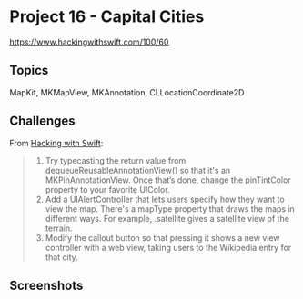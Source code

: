 # Project 16 - Capital Cities

https://www.hackingwithswift.com/100/60

## Topics

MapKit, MKMapView, MKAnnotation, CLLocationCoordinate2D

## Challenges

From [Hacking with Swift](https://www.hackingwithswift.com/read/16/4/wrap-up):
>1. Try typecasting the return value from dequeueReusableAnnotationView() so that it's an MKPinAnnotationView. Once that’s done, change the pinTintColor property to your favorite UIColor.
>2. Add a UIAlertController that lets users specify how they want to view the map. There's a mapType property that draws the maps in different ways. For example, .satellite gives a satellite view of the terrain.
>3. Modify the callout button so that pressing it shows a new view controller with a web view, taking users to the Wikipedia entry for that city.

## Screenshots
